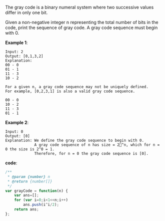 The gray code is a binary numeral system where two successive values differ in only one bit.

Given a non-negative integer n representing the total number of bits in the code, print the sequence of gray code. A gray code sequence must begin with 0.

**Example 1**:
```
Input: 2
Output: [0,1,3,2]
Explanation:
00 - 0
01 - 1
11 - 3
10 - 2

For a given n, a gray code sequence may not be uniquely defined.
For example, [0,2,3,1] is also a valid gray code sequence.

00 - 0
10 - 2
11 - 3
01 - 1
```


**Example 2**:
```
Input: 0
Output: [0]
Explanation: We define the gray code sequence to begin with 0.
             A gray code sequence of n has size = 2^n, which for n = 0 the size is 2^0 = 1.
             Therefore, for n = 0 the gray code sequence is [0].
```


**code**:

```js
/**
 * @param {number} n
 * @return {number[]}
 */
var grayCode = function(n) {
    var ans=[];
    for (var i=0;i<1<<n;i++) 
        ans.push(i^i/2);
    return ans;
};


```